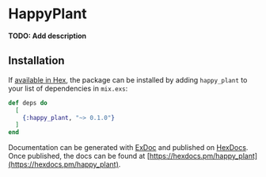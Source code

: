 # HappyPlant

**TODO: Add description**

## Installation

If [available in Hex](https://hex.pm/docs/publish), the package can be installed
by adding `happy_plant` to your list of dependencies in `mix.exs`:

```elixir
def deps do
  [
    {:happy_plant, "~> 0.1.0"}
  ]
end
```

Documentation can be generated with [ExDoc](https://github.com/elixir-lang/ex_doc)
and published on [HexDocs](https://hexdocs.pm). Once published, the docs can
be found at [https://hexdocs.pm/happy_plant](https://hexdocs.pm/happy_plant).

